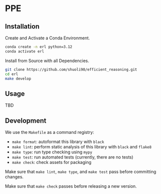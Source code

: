 # PPE

## Installation

Create and Activate a Conda Environment.

``` bash
conda create -n erl python=3.12
conda activate erl
```

Install from Source with all Dependencies.

``` bash
git clone https://github.com/shuoli90/efficient_reasoning.git
cd erl
make develop
```

## Usage

TBD

## Development

We use the `Makefile` as a command registry:

- `make format`: autoformat  this library with `black`
- `make lint`: perform static analysis of this library with `black` and `flake8`
- `make type`: run type checking using `mypy`
- `make test`: run automated tests (currently, there are no tests)
- `make check`: check assets for packaging

Make sure that `make lint`, `make type`, and `make test` pass before committing changes.

Make sure that `make check` passes before releasing a new version.
